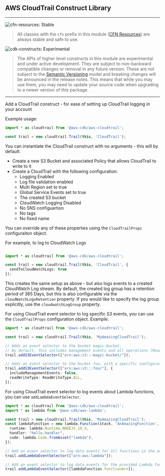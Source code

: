## AWS CloudTrail Construct Library
<!--BEGIN STABILITY BANNER-->
---

![cfn-resources: Stable](https://img.shields.io/badge/cfn--resources-stable-success.svg?style=for-the-badge)

> All classes with the `Cfn` prefix in this module ([CFN Resources](https://docs.aws.amazon.com/cdk/latest/guide/constructs.html#constructs_lib)) are always stable and safe to use.

![cdk-constructs: Experimental](https://img.shields.io/badge/cdk--constructs-experimental-important.svg?style=for-the-badge)

> The APIs of higher level constructs in this module are experimental and under active development. They are subject to non-backward compatible changes or removal in any future version. These are not subject to the [Semantic Versioning](https://semver.org/) model and breaking changes will be announced in the release notes. This means that while you may use them, you may need to update your source code when upgrading to a newer version of this package.

---
<!--END STABILITY BANNER-->

Add a CloudTrail construct - for ease of setting up CloudTrail logging in your account

Example usage:

```ts
import * as cloudtrail from '@aws-cdk/aws-cloudtrail';

const trail = new cloudtrail.Trail(this, 'CloudTrail');
```

You can instantiate the CloudTrail construct with no arguments - this will by default:

 * Create a new S3 Bucket and associated Policy that allows CloudTrail to write to it
 * Create a CloudTrail with the following configuration:
     * Logging Enabled
     * Log file validation enabled
     * Multi Region set to true
     * Global Service Events set to true
     * The created S3 bucket
     * CloudWatch Logging Disabled
     * No SNS configuartion
     * No tags
     * No fixed name

You can override any of these properties using the `CloudTrailProps` configuraiton object.

For example, to log to CloudWatch Logs

```ts

import * as cloudtrail from '@aws-cdk/aws-cloudtrail';

const trail = new cloudtrail.Trail(this, 'CloudTrail', {
  sendToCloudWatchLogs: true
});
```

This creates the same setup as above - but also logs events to a created CloudWatch Log stream.
By default, the created log group has a retention period of 365 Days, but this is also configurable
via the `cloudWatchLogsRetention` property. If you would like to specify the log group explicitly,
use the `cloudwatchLogGroup` property.

For using CloudTrail event selector to log specific S3 events,
you can use the `CloudTrailProps` configuration object.
Example:

```ts
import * as cloudtrail from '@aws-cdk/aws-cloudtrail';

const trail = new cloudtrail.Trail(this, 'MyAmazingCloudTrail');

// Adds an event selector to the bucket magic-bucket.
// By default, this includes management events and all operations (Read + Write)
trail.addS3EventSelector(["arn:aws:s3:::magic-bucket/"]);

// Adds an event selector to the bucket foo, with a specific configuration
trail.addS3EventSelector(["arn:aws:s3:::foo/"], {
  includeManagementEvents: false,
  readWriteType: ReadWriteType.ALL,
});
```

For using CloudTrail event selector to log events about Lambda
functions, you can use `addLambdaEventSelector`.

```ts
import * as cloudtrail from '@aws-cdk/aws-cloudtrail';
import * as lambda from '@aws-cdk/aws-lambda';

const trail = new cloudtrail.Trail(this, 'MyAmazingCloudTrail');
const lambdaFunction = new lambda.Function(stack, 'AnAmazingFunction', {
  runtime: lambda.Runtime.NODEJS_10_X,
  handler: "hello.handler",
  code: lambda.Code.fromAsset("lambda"),
});

// Add an event selector to log data events for all functions in the account.
trail.addLambdaEventSelector(["arn:aws:lambda"]);

// Add an event selector to log data events for the provided Lambda functions.
trail.addLambdaEventSelector([lambdaFunction.functionArn]);
```